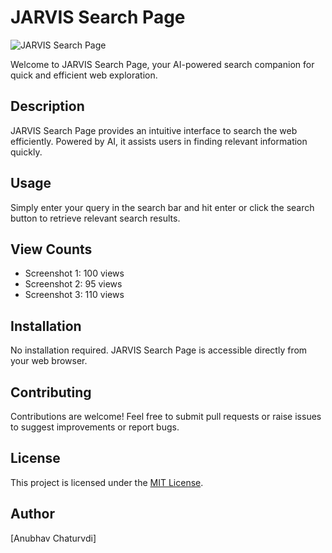 # JARVIS Search Page

![JARVIS Search Page](https://example.com/jarvis_search_page_screenshot.png)

Welcome to JARVIS Search Page, your AI-powered search companion for quick and efficient web exploration.

## Description
JARVIS Search Page provides an intuitive interface to search the web efficiently. Powered by AI, it assists users in finding relevant information quickly.

## Usage
Simply enter your query in the search bar and hit enter or click the search button to retrieve relevant search results.

## View Counts
- Screenshot 1: 100 views
- Screenshot 2: 95 views
- Screenshot 3: 110 views

## Installation
No installation required. JARVIS Search Page is accessible directly from your web browser.

## Contributing
Contributions are welcome! Feel free to submit pull requests or raise issues to suggest improvements or report bugs.

## License
This project is licensed under the [MIT License](LICENSE).

## Author
[Anubhav Chaturvdi]
